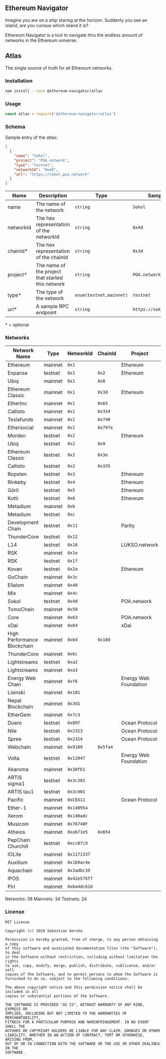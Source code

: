 ## Ethereum Navigator

Imagine you are on a ship staring at the horizon. Suddenly you see an island, are you curious which island it is?

Ethereum Navigator is a tool to navigate thru the endless amount of networks in the Ethereum universe.


## Atlas

The single source of truth for all Ethereum networks.

### Installation

```bash
npm install --save @ethereum-navigator/atlas
```


### Usage

```javascript
const atlas = require('@ethereum-navigator/atlas')
```


### Schema

Sample entry of the atlas:

```json
[
  {
    "name": "Sokol",
    "project": "POA.network",
    "type": "testnet",
    "networkId": "0x4d",
    "url": "https://sokol.poa.network"
  }
]
```

Name        | Description                                       | Type                      | Sample Value
------------|---------------------------------------------------|---------------------------|------------------------------
name        | The name of the network                           | `string`                  | `Sokol`
networkId   | The hex representation of the networkId           | `string`                  | `0x4d`
chainId*    | The hex representation of the chainId             | `string`                  | `0x3d`
project*    | The name of the project that started this network | `string`                  | `POA.network`
type*       | The type of the network                           | `enum(testnet,mainnet)`   | `testnet`
url*        | A sample RPC endpoint                             | `string`                  | `https://sokol.poa.network`

\* = optional


### Networks

Network Name                   | Type     | NetworkId       | ChainId  | Project                
-------------------------------|----------|-----------------|----------|------------------------
Ethereum                       | mainnet  | `0x1`           |          | Ethereum
Expanse                        | testnet  | `0x1`           | `0x2`    | Ethereum
Ubiq                           | mainnet  | `0x1`           | `0x8`    | 
Ethereum Classic               | mainnet  | `0x1`           | `0x3d`   | Ethereum
EtherInc                       | mainnet  | `0x1`           | `0x65`   | 
Callisto                       | mainnet  | `0x1`           | `0x334`  | 
Teslafunds                     | mainnet  | `0x1`           | `0x740`  | 
Ethersocial                    | mainnet  | `0x1`           | `0x797e` | 
Morden                         | testnet  | `0x2`           |          | Ethereum
Ubiq                           | testnet  | `0x2`           | `0x9`    | 
Ethereum Classic               | testnet  | `0x2`           | `0x3e`   | 
Callisto                       | testnet  | `0x2`           | `0x335`  | 
Ropsten                        | testnet  | `0x3`           |          | Ethereum
Rinkeby                        | testnet  | `0x4`           |          | Ethereum
Görli                          | testnet  | `0x5`           |          | Ethereum
Kotti                          | testnet  | `0x6`           |          | Ethereum
Metadium                       | mainnet  | `0xb`           |          | 
Metadium                       | testnet  | `0xc`           |          | 
Development Chain              | testnet  | `0x11`          |          | Parity
ThunderCore                    | testnet  | `0x12`          |          | 
L14                            | testnet  | `0x16`          |          | LUKSO.network
RSK                            | mainnet  | `0x1e`          |          | 
RSK                            | testnet  | `0x1f`          |          | 
Kovan                          | testnet  | `0x2a`          |          | Ethereum
GoChain                        | mainnet  | `0x3c`          |          | 
Ellaism                        | mainnet  | `0x40`          |          | 
Mix                            | mainnet  | `0x4c`          |          | 
Sokol                          | testnet  | `0x4d`          |          | POA.network
TomoChain                      | mainnet  | `0x58`          |          | 
Core                           | mainnet  | `0x63`          |          | POA.network
xDai                           | mainnet  | `0x64`          |          | xDai
High Performance Blockchain    | mainnet  | `0x64`          | `0x10d`  | 
ThunderCore                    | mainnet  | `0x6c`          |          | 
Lightstreams                   | testnet  | `0xa2`          |          | 
Lightstreams                   | mainnet  | `0xa3`          |          | 
Energy Web Chain               | mainnet  | `0xf6`          |          | Energy Web Foundation
Lisinski                       | mainnet  | `0x181`         |          | 
Nepal Blockchain               | mainnet  | `0x3d1`         |          | 
EtherGem                       | mainnet  | `0x7c3`         |          | 
Duero                          | testnet  | `0x897`         |          | Ocean Protocol
Nile                           | testnet  | `0x2323`        |          | Ocean Protocol
Spree                          | testnet  | `0x2324`        |          | Ocean Protocol
Webchain                       | mainnet  | `0x9109`        | `0x5fa4` | 
Volta                          | testnet  | `0x12047`       |          | Energy Web Foundation
Akaroma                        | mainnet  | `0x30fb1`       |          | 
ARTIS sigma1                   | testnet  | `0x3c301`       |          | 
ARTIS tau1                     | testnet  | `0x3c401`       |          | 
Pacific                        | mainnet  | `0xCEA11`       |          | Ocean Protocol
Ether-1                        | mainnet  | `0x14095a`      |          | 
Xerom                          | mainnet  | `0x140adc`      |          | 
Musicoin                       | mainnet  | `0x76740F`      |          | 
Atheios                        | mainnet  | `0xab71e5`      | `0x654`  | 
PepChain Churchill             | testnet  | `0xcc07c9`      |          | 
IOLite                         | mainnet  | `0x1171337`     |          | 
Auxilium                       | mainnet  | `0x1b9ac4e`     |          | 
Aquachain                      | mainnet  | `0x3adbc39`     |          | 
IPOS                           | mainnet  | `0x42e576f7`    |          | 
Pirl                           | mainnet  | `0xba4dc610`    |          | 

Networks: 58 Mainnets: 34 Testnets: 24


### License

```text
MIT License

Copyright (c) 2019 Sebastian Gerske

Permission is hereby granted, free of charge, to any person obtaining a copy
of this software and associated documentation files (the "Software"), to deal
in the Software without restriction, including without limitation the rights
to use, copy, modify, merge, publish, distribute, sublicense, and/or sell
copies of the Software, and to permit persons to whom the Software is
furnished to do so, subject to the following conditions:

The above copyright notice and this permission notice shall be included in all
copies or substantial portions of the Software.

THE SOFTWARE IS PROVIDED "AS IS", WITHOUT WARRANTY OF ANY KIND, EXPRESS OR
IMPLIED, INCLUDING BUT NOT LIMITED TO THE WARRANTIES OF MERCHANTABILITY,
FITNESS FOR A PARTICULAR PURPOSE AND NONINFRINGEMENT. IN NO EVENT SHALL THE
AUTHORS OR COPYRIGHT HOLDERS BE LIABLE FOR ANY CLAIM, DAMAGES OR OTHER
LIABILITY, WHETHER IN AN ACTION OF CONTRACT, TORT OR OTHERWISE, ARISING FROM,
OUT OF OR IN CONNECTION WITH THE SOFTWARE OR THE USE OR OTHER DEALINGS IN THE
SOFTWARE.
```
